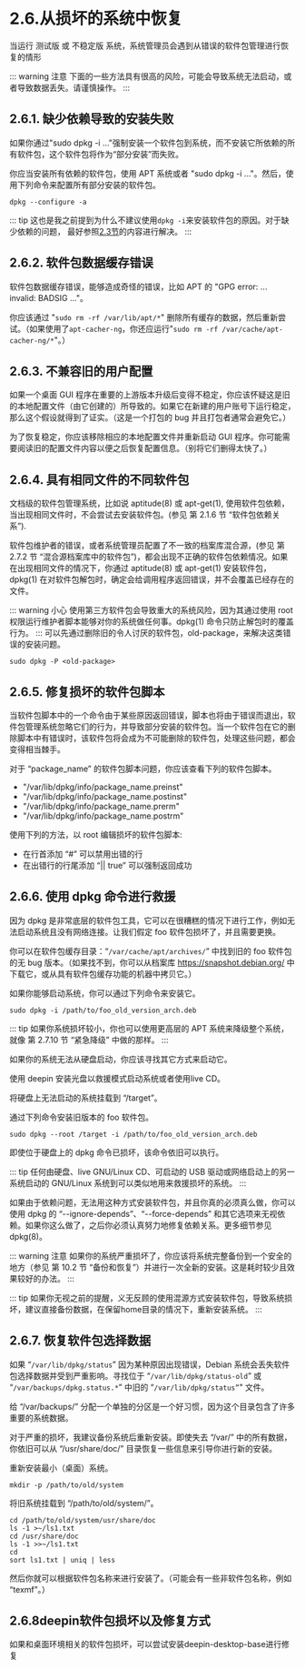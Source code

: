 # 2.6.从损坏的系统中恢复

当运行 测试版 或 不稳定版 系统，系统管理员会遇到从错误的软件包管理进行恢复的情形

::: warning 注意
下面的一些方法具有很高的风险，可能会导致系统无法启动，或者导致数据丢失。请谨慎操作。
:::

## 2.6.1. 缺少依赖导致的安装失败

如果你通过"sudo dpkg -i ..."强制安装一个软件包到系统，而不安装它所依赖的所有软件包，这个软件包将作为“部分安装”而失败。

你应当安装所有依赖的软件包，使用 APT 系统或者 "sudo dpkg -i ..."。然后，使用下列命令来配置所有部分安装的软件包。

```Shell
dpkg --configure -a
```

::: tip
这也是我之前提到为什么不建议使用`dpkg -i`来安装软件包的原因。对于缺少依赖的问题，
最好参照[2.3节](2.3.为deepin添加来自debian或ubuntu的软件包.md)的内容进行解决。
:::

## 2.6.2. 软件包数据缓存错误

软件包数据缓存错误，能够造成奇怪的错误，比如 APT 的 "GPG error: ... invalid: BADSIG ..."。

你应该通过 "`sudo rm -rf /var/lib/apt/*`" 删除所有缓存的数据，然后重新尝试。（如果使用了`apt-cacher-ng`，你还应运行"`sudo rm -rf /var/cache/apt-cacher-ng/*`"。）

## 2.6.3. 不兼容旧的用户配置

如果一个桌面 GUI 程序在重要的上游版本升级后变得不稳定，你应该怀疑这是旧的本地配置文件（由它创建的）所导致的。如果它在新建的用户账号下运行稳定，那么这个假设就得到了证实。（这是一个打包的 bug 并且打包者通常会避免它。）

为了恢复稳定，你应该移除相应的本地配置文件并重新启动 GUI 程序。你可能需要阅读旧的配置文件内容以便之后恢复配置信息。（别将它们删得太快了。）

## 2.6.4. 具有相同文件的不同软件包

文档级的软件包管理系统，比如说 aptitude(8) 或 apt-get(1), 使用软件包依赖，当出现相同文件时，不会尝试去安装软件包。(参见 第 2.1.6 节 “软件包依赖关系”).

软件包维护者的错误，或者系统管理员配置了不一致的档案库混合源，(参见 第 2.7.2 节 “混合源档案库中的软件包”)，都会出现不正确的软件包依赖情况。如果在出现相同文件的情况下，你通过 aptitude(8) 或 apt-get(1) 安装软件包，dpkg(1) 在对软件包解包时，确定会给调用程序返回错误，并不会覆盖已经存在的文件。

::: warning 小心
使用第三方软件包会导致重大的系统风险，因为其通过使用 root 权限运行维护者脚本能够对你的系统做任何事。dpkg(1) 命令只防止解包时的覆盖行为。
:::
可以先通过删除旧的令人讨厌的软件包，old-package，来解决这类错误的安装问题。

```Shell
sudo dpkg -P <old-package>
```

## 2.6.5. 修复损坏的软件包脚本

当软件包脚本中的一个命令由于某些原因返回错误，脚本也将由于错误而退出，软件包管理系统忽略它们的行为，并导致部分安装的软件包。当一个软件包在它的删除脚本中有错误时，该软件包将会成为不可能删除的软件包，处理这些问题，都会变得相当棘手。

对于 “package_name” 的软件包脚本问题，你应该查看下列的软件包脚本。

- "/var/lib/dpkg/info/package_name.preinst"
- "/var/lib/dpkg/info/package_name.postinst"
- "/var/lib/dpkg/info/package_name.prerm"
- "/var/lib/dpkg/info/package_name.postrm"

使用下列的方法，以 root 编辑损坏的软件包脚本:

- 在行首添加 “#” 可以禁用出错的行
- 在出错行的行尾添加 “|| true” 可以强制返回成功

## 2.6.6. 使用 dpkg 命令进行救援

因为 dpkg 是非常底层的软件包工具，它可以在很糟糕的情况下进行工作，例如无法启动系统且没有网络连接。让我们假定 foo 软件包损坏了，并且需要更换。

你可以在软件包缓存目录：“`/var/cache/apt/archives/`” 中找到旧的 foo 软件包的无 bug 版本。（如果找不到，你可以从档案库 https://snapshot.debian.org/ 中下载它，或从具有软件包缓存功能的机器中拷贝它。）

如果你能够启动系统，你可以通过下列命令来安装它。

```Shell
sudo dpkg -i /path/to/foo_old_version_arch.deb
```

::: tip
如果你系统损坏较小，你也可以使用更高层的 APT 系统来降级整个系统，就像 第 2.7.10 节 “紧急降级” 中做的那样。
:::

如果你的系统无法从硬盘启动，你应该寻找其它方式来启动它。

使用 deepin 安装光盘以救援模式启动系统或者使用live CD。

将硬盘上无法启动的系统挂载到 “/target”。

通过下列命令安装旧版本的 foo 软件包。

```Shell
sudo dpkg --root /target -i /path/to/foo_old_version_arch.deb
```

即使位于硬盘上的 dpkg 命令已损坏，该命令依旧可以执行。

::: tip
任何由硬盘、live GNU/Linux CD、可启动的 USB 驱动或网络启动上的另一系统启动的 GNU/Linux 系统到可以类似地用来救援损坏的系统。
:::

如果由于依赖问题，无法用这种方式安装软件包，并且你真的必须真么做，你可以使用 dpkg 的 “--ignore-depends”、“--force-depends” 和其它选项来无视依赖。如果你这么做了，之后你必须认真努力地修复依赖关系。更多细节参见 dpkg(8)。

::: warning 注意
如果你的系统严重损坏了，你应该将系统完整备份到一个安全的地方（参见 第 10.2 节 “备份和恢复”）并进行一次全新的安装。这是耗时较少且效果较好的办法。
:::

::: tip
如果你无视之前的提醒，义无反顾的使用混源方式安装软件包，导致系统损坏，建议直接备份数据，在保留home目录的情况下，重新安装系统。
:::

## 2.6.7. 恢复软件包选择数据

如果 “`/var/lib/dpkg/status`” 因为某种原因出现错误，Debian 系统会丢失软件包选择数据并受到严重影响。寻找位于 “`/var/lib/dpkg/status-old`” 或 “`/var/backups/dpkg.status.*`” 中旧的 “`/var/lib/dpkg/status”`" 文件。

给 “/var/backups/” 分配一个单独的分区是一个好习惯，因为这个目录包含了许多重要的系统数据。

对于严重的损坏，我建议备份系统后重新安装。即使失去 “/var/” 中的所有数据，你依旧可以从 “/usr/share/doc/” 目录恢复一些信息来引导你进行新的安装。

重新安装最小（桌面）系统。

```Shell
mkdir -p /path/to/old/system
```

将旧系统挂载到 “/path/to/old/system/”。

```Shell
cd /path/to/old/system/usr/share/doc
ls -1 >~/ls1.txt
cd /usr/share/doc
ls -1 >>~/ls1.txt
cd
sort ls1.txt | uniq | less
```

然后你就可以根据软件包名称来进行安装了。（可能会有一些非软件包名称，例如 “texmf”。）

## 2.6.8deepin软件包损坏以及修复方式

如果和桌面环境相关的软件包损坏，可以尝试安装deepin-desktop-base进行修复
